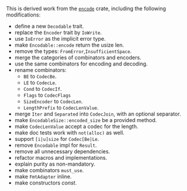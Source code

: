 This is derived work from the
[`encode`](https://crates.io/crates/encode/0.1.2) crate,
including the following modifications:

- define a new `Decodable` trait.
- replace the `Encoder` trait by `IoWrite`.
- use `IoError` as the implicit error type.
- make `Encodable::encode` return the usize len.
- remove the types: `FromError`,`InsufficientSpace`.
- merge the categories of combinators and encoders.
- use the same combinators for encoding and decoding.
- rename combinators:
  - `BE` to `CodecBe`.
  - `LE` to `CodecLe`.
  - `Cond` to `CodecIf`.
  - `Flags` to `CodecFlags`
  - `SizeEncoder` to `CodecLen`.
  - `LengthPrefix` to `CodecLenValue`.
- merge `Iter` and `Separated` into `CodecJoin`, with an optional separator.
- make `EncodableSize::encoded_size` be a provided method.
- make `CodecLenValue` accept a codec for the length.
- make doc tests work with `not(alloc)` as well.
- support `[i|u]size` for `Codec[Be|Le`.
- remove `Encodable` impl for `Result`.
- remove all unnecessary dependencies.
- refactor macros and implementations.
- explain purity as non-mandatory.
- make combinators `must_use`.
- make `FmtAdapter` inline.
- make constructors *const*.
